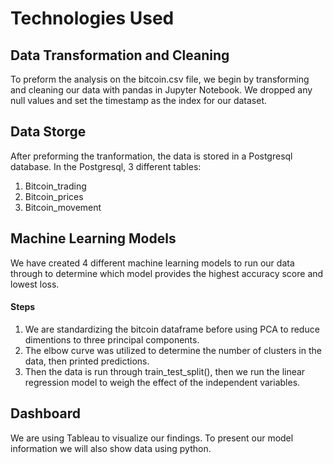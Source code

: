 # Technologies Used

## Data Transformation and Cleaning
To preform the analysis on the bitcoin.csv file, we begin by transforming and cleaning our data with pandas in Jupyter Notebook.
We dropped any null values and set the timestamp as the index for our dataset.

## Data Storge
After preforming the tranformation, the data is stored in a Postgresql database. In the Postgresql, 3 different tables:
1. Bitcoin_trading
2. Bitcoin_prices
3. Bitcoin_movement


## Machine Learning Models
We have created 4 different machine learning models to run our data through to determine which model provides the highest accuracy score and lowest loss.

#### Steps
1. We are standardizing the bitcoin dataframe before using PCA to reduce dimentions to three principal components.
2. The elbow curve was utilized to determine the number of clusters in the data, then printed predictions.
3. Then the data is run through train_test_split(), then we run the linear regression model to weigh the effect of the independent variables.

## Dashboard
We are using Tableau to visualize our findings.
To present our model information we will also show data using python.
